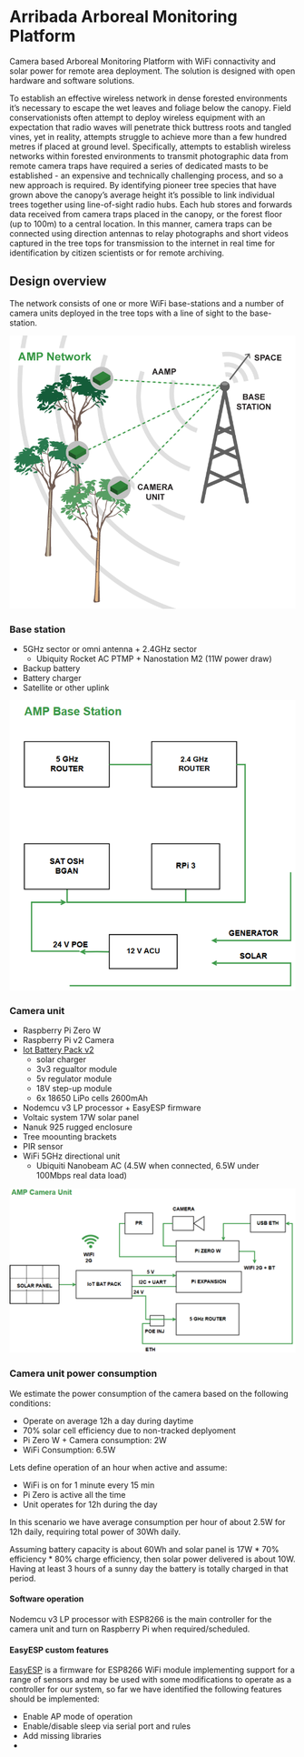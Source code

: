 # Arribada Arboreal Monitoring Platform
Camera based Arboreal Monitoring Platform with WiFi connactivity and solar power for remote area deployment. The solution is designed with open hardware and software solutions.

To establish an effective wireless network in dense forested environments it’s necessary to escape the wet leaves and foliage below the canopy. Field conservationists often attempt to deploy wireless equipment with an expectation that radio waves will penetrate thick buttress roots and tangled vines, yet in reality, attempts struggle to achieve more than a few hundred metres if placed at ground level. Specifically, attempts to establish wireless networks within forested environments to transmit photographic data from remote camera traps have required a series of dedicated masts to be established - an expensive and technically challenging process, and so a new approach is required. By identifying pioneer tree species that have grown above the canopy’s average height it’s possible to link individual trees together using line-of-sight radio hubs. Each hub stores and forwards data received from camera traps placed in the canopy, or the forest floor (up to 100m) to a central location. In this manner, camera traps can be connected using direction antennas to relay photographs and short videos captured in the tree tops for transmission to the internet in real time for identification by citizen scientists or for remote archiving.

## Design overview
The network consists of one or more WiFi base-stations and a number of camera units deployed in the tree tops with a line of sight to the base-station.

![AMP Network](amp-network.png)

### Base station
 * 5GHz sector or omni antenna + 2.4GHz sector
   * Ubiquity Rocket AC PTMP + Nanostation M2 (11W power draw)
 * Backup battery
 * Battery charger
 * Satellite or other uplink

![AMP Base Station](AMP-Base-Station.png)

### Camera unit
 * Raspberry Pi Zero W
 * Raspberry Pi v2 Camera
 * [Iot Battery Pack v2](https://github.com/IRNAS/IoT-battery-pack)
   * solar charger
   * 3v3 regualtor module
   * 5v regulator module
   * 18V step-up module
   * 6x 18650 LiPo cells 2600mAh
 * Nodemcu v3 LP processor + EasyESP firmware
 * Voltaic system 17W solar panel
 * Nanuk 925 rugged enclosure
 * Tree moounting brackets
 * PIR sensor
 * WiFi 5GHz directional unit
   * Ubiquiti Nanobeam AC (4.5W when connected, 6.5W under 100Mbps real data load)
   
 ![AMP Camera Unit](AMP-Camera-Unit.png)
 
### Camera unit power consumption
We estimate the power consumption of the camera based on the following conditions:
 * Operate on average 12h a day during daytime
 * 70% solar cell efficiency due to non-tracked deplyoment
 * Pi Zero W + Camera consumption: 2W
 * WiFi Consumption: 6.5W
 
Lets define operation of an hour when active and assume:
 * WiFi is on for 1 minute every 15 min 
 * Pi Zero is active all the time
 * Unit operates for 12h during the day
 
 In this scenario we have average consumption per hour of about 2.5W for 12h daily, requiring total power of 30Wh daily.
 
 Assuming battery capacity is about 60Wh and solar panel is 17W * 70% efficiency * 80% charge efficiency, then solar power delivered is about 10W. Having at least 3 hours of a sunny day the battery is totally charged in that period. 
 
 
#### Software operation
Nodemcu v3 LP processor with ESP8266 is the main controller for the camera unit and turn on Raspberry Pi when required/scheduled.
 
#### EasyESP custom features
[EasyESP](https://www.letscontrolit.com/wiki) is a firmware for ESP8266 WiFi module implementing support for a range of sensors and may be used with some modifications to operate as a controller for our system, so far we have identified the following features should be implemented:

 * Enable AP mode of operation
 * Enable/disable sleep via serial port and rules
 * Add missing libraries
 * 
 
 
